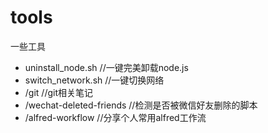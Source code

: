 # tools
一些工具


* uninstall_node.sh  //一键完美卸载node.js
* switch_network.sh  //一键切换网络
* /git              //git相关笔记
* /wechat-deleted-friends   //检测是否被微信好友删除的脚本
* /alfred-workflow          //分享个人常用alfred工作流
